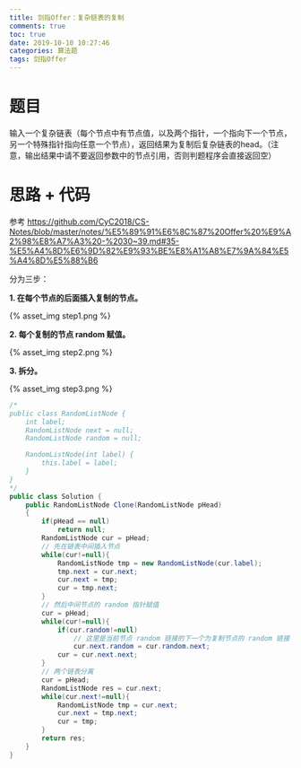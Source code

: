 ```yaml
---
title: 剑指Offer：复杂链表的复制
comments: true
toc: true
date: 2019-10-10 10:27:46
categories: 算法题
tags: 剑指Offer
---
```


# 题目

输入一个复杂链表（每个节点中有节点值，以及两个指针，一个指向下一个节点，另一个特殊指针指向任意一个节点），返回结果为复制后复杂链表的head。（注意，输出结果中请不要返回参数中的节点引用，否则判题程序会直接返回空）

# 思路 + 代码

参考 <u>https://github.com/CyC2018/CS-Notes/blob/master/notes/%E5%89%91%E6%8C%87%20Offer%20%E9%A2%98%E8%A7%A3%20-%2030~39.md#35-%E5%A4%8D%E6%9D%82%E9%93%BE%E8%A1%A8%E7%9A%84%E5%A4%8D%E5%88%B6</u>

分为三步：

**1. 在每个节点的后面插入复制的节点。**

{% asset_img step1.png %}

**2. 每个复制的节点 random 赋值。**

{% asset_img step2.png %}

**3. 拆分。**

{% asset_img step3.png %}

```java
/*
public class RandomListNode {
    int label;
    RandomListNode next = null;
    RandomListNode random = null;

    RandomListNode(int label) {
        this.label = label;
    }
}
*/
public class Solution {
    public RandomListNode Clone(RandomListNode pHead)
    {
        if(pHead == null)
            return null;
        RandomListNode cur = pHead;
        // 先在链表中间插入节点
        while(cur!=null){
            RandomListNode tmp = new RandomListNode(cur.label);
            tmp.next = cur.next;
            cur.next = tmp;
            cur = tmp.next;
        }
        // 然后中间节点的 random 指针赋值
        cur = pHead;
        while(cur!=null){
            if(cur.random!=null)
                // 这里是当前节点 random 链接的下一个为复制节点的 random 链接
                cur.next.random = cur.random.next;
            cur = cur.next.next;
        }
        // 两个链表分离
        cur = pHead;
        RandomListNode res = cur.next;
        while(cur.next!=null){
            RandomListNode tmp = cur.next;
            cur.next = tmp.next;
            cur = tmp;
        }
        return res;
    }
}
```